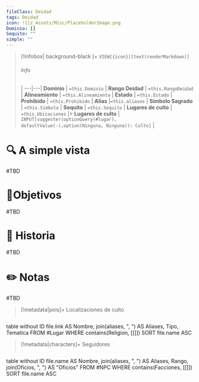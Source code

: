 ```yaml
---
fileClass: Deidad
tags: Deidad
icon: ![[z_Assets/Misc/PlaceholderImage.png
Dominio: []
Sequito: ""
simple: ""
---
```


> [!infobox| background-black ]+
`VIEW[{icon}][text(renderMarkdown)]`
> ###### Info
>  |
> ---|---|
> **Dominio** | `=this.Dominio` |
> **Rango Deidad** | `=this.RangoDeidad` |
> **Alineamiento** | `=this.Alineamiento` |
> **Estado** | `=this.Estado` |
> **Prohibido** | `=this.Prohibido` |
> **Alias** |`=this.aliases` |
> **Simbolo Sagrado** | `=this.Simbolo` |
> **Sequito** | `=this.Sequito` |
> **Lugares de culto** | `=this.Ubicaciones` |> **Lugares de culto** | `INPUT[suggester(optionQuery(#lugar), defaultValue(-),option(Ninguna, Ninguna)): Culto]` |

# 🔍 A simple vista

#TBD
# 🎯Objetivos

#TBD
# 📜 Historia

#TBD
# ✏️ Notas

#TBD

> [!metadata|pois]+ Localizaciones de culto
> ```dataview
table without ID file.link AS Nombre, join(aliases, ", ") AS Aliases, Tipo, Tematica
FROM #Lugar
WHERE  contains(Religion, [[]])
SORT file.name ASC

> [!metadata|characters]+ Seguidores
> ```dataview
table without ID file.name AS Nombre, join(aliases, ", ") AS Aliases, Rango, join(Oficios, ", ") AS "Oficios"
FROM #NPC
WHERE  contains(Facciones, [[]])
SORT file.name ASC
